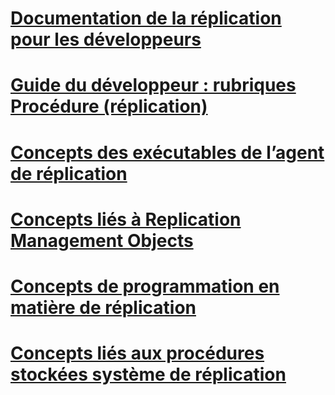 # [Documentation de la réplication pour les développeurs](replication-developer-documentation.md)
# [Guide du développeur : rubriques Procédure (réplication)](developer-s-guide-how-to-topics-replication.md)
# [Concepts des exécutables de l’agent de réplication](replication-agent-executables-concepts.md)
# [Concepts liés à Replication Management Objects](replication-management-objects-concepts.md)
# [Concepts de programmation en matière de réplication](replication-programming-concepts.md)
# [Concepts liés aux procédures stockées système de réplication](replication-system-stored-procedures-concepts.md)
